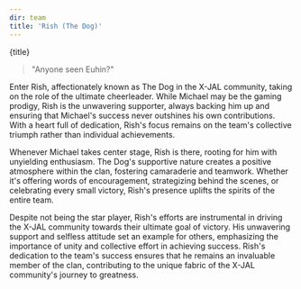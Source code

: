 ```yaml
---
dir: team
title: 'Rish (The Dog)'
---
```


<script>
  import { Img, Heading, P, Blockquote } from 'flowbite-svelte';
</script>

<Heading class="p-8" tag="h1" customSize="text-3xl">{title}</Heading>
<Blockquote class="px-8 py-4">
"Anyone seen Euhin?"</Blockquote>


<P class="px-8 py-4">
Enter Rish, affectionately known as The Dog in the X-JAL community, taking on the role of the ultimate cheerleader. 
While Michael may be the gaming prodigy, Rish is the unwavering supporter, always backing him up and ensuring that 
Michael's success never outshines his own contributions. With a heart full of dedication, Rish's focus remains on the 
team's collective triumph rather than individual achievements.
</P>

<P class="px-8 py-4">
Whenever Michael takes center stage, Rish is there, rooting for him with unyielding enthusiasm. The Dog's supportive 
nature creates a positive atmosphere within the clan, fostering camaraderie and teamwork. Whether it's offering words 
of encouragement, strategizing behind the scenes, or celebrating every small victory, Rish's presence uplifts the 
spirits of the entire team.
</P>

<P class="px-8 py-4">
Despite not being the star player, Rish's efforts are instrumental in driving the X-JAL community towards their ultimate
goal of victory. His unwavering support and selfless attitude set an example for others, emphasizing the importance of 
unity and collective effort in achieving success. Rish's dedication to the team's success ensures that he remains an 
invaluable member of the clan, contributing to the unique fabric of the X-JAL community's journey to greatness.
</P>



